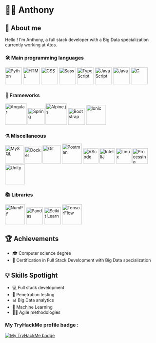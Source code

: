 # 🧑‍💻 Anthony

## 🚀 About me
Hello ! I'm Anthony, a full stack developer with a Big Data specialization currently working at Atos.

### 🛠️ Main programming languages
<p>
  <img src="https://cdn.jsdelivr.net/gh/devicons/devicon@latest/icons/python/python-original-wordmark.svg" alt="Python" height="55"/>
  <img src="https://cdn.jsdelivr.net/gh/devicons/devicon@latest/icons/html5/html5-plain-wordmark.svg" alt="HTML" height="55"/>
  <img src="https://cdn.jsdelivr.net/gh/devicons/devicon@latest/icons/css3/css3-plain-wordmark.svg" alt="CSS" height="55"/>
  <img src="https://cdn.jsdelivr.net/gh/devicons/devicon@latest/icons/sass/sass-original.svg" alt="Sass" height="55"/>
  <img src="https://cdn.jsdelivr.net/gh/devicons/devicon@latest/icons/typescript/typescript-original.svg" alt="TypeScript" height="55"/>
  <img src="https://cdn.jsdelivr.net/gh/devicons/devicon@latest/icons/javascript/javascript-original.svg" alt="JavaScript" height="55"/>
  <img src="https://cdn.jsdelivr.net/gh/devicons/devicon@latest/icons/java/java-original-wordmark.svg" alt="Java" height="55"/>
  <img src="https://cdn.jsdelivr.net/gh/devicons/devicon@latest/icons/c/c-original.svg" alt="C" height="55"/>
</p>

### 🧰 Frameworks
<p>
  <img src="https://cdn.jsdelivr.net/gh/devicons/devicon@latest/icons/angular/angular-original-wordmark.svg" alt="Angular" height="70"/>
  <img src="https://cdn.jsdelivr.net/gh/devicons/devicon@latest/icons/spring/spring-original-wordmark.svg" alt="Spring" height="55"/>
  <img src="https://cdn.jsdelivr.net/gh/devicons/devicon@latest/icons/alpinejs/alpinejs-original-wordmark.svg" alt="Alpine.js" height="70"/>
  <img src="https://cdn.jsdelivr.net/gh/devicons/devicon@latest/icons/bootstrap/bootstrap-original-wordmark.svg" alt="Bootstrap" height="55"/>
  <img src="https://cdn.jsdelivr.net/gh/devicons/devicon@latest/icons/ionic/ionic-original-wordmark.svg" alt="Ionic" height="65"/>
</p>

### ⚗️ Miscellaneous
<p>
  <img src="https://cdn.jsdelivr.net/gh/devicons/devicon@latest/icons/mysql/mysql-original-wordmark.svg" alt="MySQL" height="60"/>
  <img src="https://cdn.jsdelivr.net/gh/devicons/devicon@latest/icons/docker/docker-original-wordmark.svg" alt="Docker" height="55"/>
  <img src="https://cdn.jsdelivr.net/gh/devicons/devicon@latest/icons/git/git-original-wordmark.svg" alt="Git" height="60"/>
  <img src="https://cdn.jsdelivr.net/gh/devicons/devicon@latest/icons/postman/postman-original-wordmark.svg" alt="Postman" height="65"/>
  <img src="https://cdn.jsdelivr.net/gh/devicons/devicon@latest/icons/vscode/vscode-original-wordmark.svg" alt="VScode" height="50"/>
  <img src="https://cdn.jsdelivr.net/gh/devicons/devicon@latest/icons/intellij/intellij-original.svg" alt="IntelliJ" height="50"/>
  <img src="https://cdn.jsdelivr.net/gh/devicons/devicon@latest/icons/linux/linux-original.svg" alt="Linux" height="50"/>
  <img src="https://cdn.jsdelivr.net/gh/devicons/devicon@latest/icons/processing/processing-original-wordmark.svg" alt="Processing" height="50"/>
  <img src="https://cdn.jsdelivr.net/gh/devicons/devicon@latest/icons/unity/unity-original-wordmark.svg" alt="Unity" height="65"/>
</p>

### 📚 Libraries
<p>
  <img src="https://cdn.jsdelivr.net/gh/devicons/devicon@latest/icons/numpy/numpy-original-wordmark.svg" alt="NumPy" height="65"/>
  <img src="https://cdn.jsdelivr.net/gh/devicons/devicon@latest/icons/pandas/pandas-original-wordmark.svg" alt="Pandas" height="55"/>
  <img src="https://cdn.jsdelivr.net/gh/devicons/devicon@latest/icons/scikitlearn/scikitlearn-original.svg" alt="Scikit Learn" height="55"/>
  <img src="https://cdn.jsdelivr.net/gh/devicons/devicon@latest/icons/tensorflow/tensorflow-original-wordmark.svg" alt="TensorFlow" height="65"/>
</p>

## 🏆 Achievements
- 🎓 Computer science degree
- 📜 Certification in Full Stack Development with Big Data specialization

## 💡 Skills Spotlight
- 💻 Full stack development
- 🔏 Penetration testing
- 📊 Big Data analytics
- 🤖 Machine Learning
- 🤸🏼 Agile methodologies

### My TryHackMe profile badge :
<a href="https://tryhackme.com/r/p/patch0">
  <img src="https://tryhackme-badges.s3.amazonaws.com/patch0.png" alt="My TryHackMe badge" />
</a>
